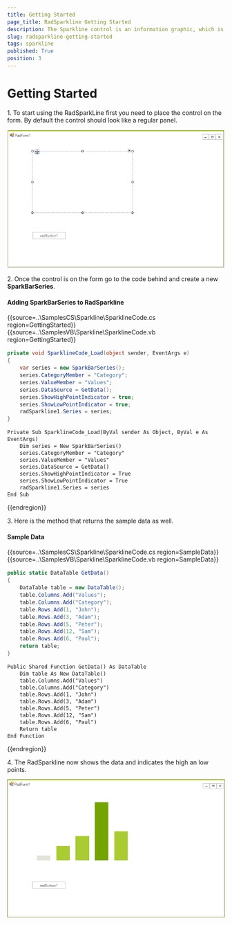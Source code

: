 ```yaml
---
title: Getting Started
page_title: RadSparkline Getting Started
description: The Sparkline control is an information graphic, which is characterized by small size, excellent performance
slug: radsparkline-getting-started
tags: sparkline
published: True
position: 3
---
```


# Getting Started

1\. To start using the RadSparkLine first you need to place the control on the form. By default the control should look like a regular panel.

![](images/sparkline-getting-started001.png)

2\. Once the control is on the form go to the code behind and create a new __SparkBarSeries__. 

#### Adding SparkBarSeries to RadSparkline

{{source=..\SamplesCS\Sparkline\SparklineCode.cs region=GettingStarted}} 
{{source=..\SamplesVB\Sparkline\SparklineCode.vb region=GettingStarted}}
````C#
private void SparklineCode_Load(object sender, EventArgs e)
{
    var series = new SparkBarSeries();
    series.CategoryMember = "Category";
    series.ValueMember = "Values";
    series.DataSource = GetData();
    series.ShowHighPointIndicator = true;
    series.ShowLowPointIndicator = true;
    radSparkline1.Series = series;
}

````
````VB.NET
Private Sub SparklineCode_Load(ByVal sender As Object, ByVal e As EventArgs)
    Dim series = New SparkBarSeries()
    series.CategoryMember = "Category"
    series.ValueMember = "Values"
    series.DataSource = GetData()
    series.ShowHighPointIndicator = True
    series.ShowLowPointIndicator = True
    radSparkline1.Series = series
End Sub

````
 

{{endregion}} 


3\. Here is the method that returns the sample data as well.

#### Sample Data

{{source=..\SamplesCS\Sparkline\SparklineCode.cs region=SampleData}} 
{{source=..\SamplesVB\Sparkline\SparklineCode.vb region=SampleData}}
````C#
public static DataTable GetData()
{
    DataTable table = new DataTable();
    table.Columns.Add("Values");
    table.Columns.Add("Category");
    table.Rows.Add(1, "John");
    table.Rows.Add(3, "Adam");
    table.Rows.Add(5, "Peter");
    table.Rows.Add(12, "Sam");
    table.Rows.Add(6, "Paul");
    return table;
}

````
````VB.NET
Public Shared Function GetData() As DataTable
    Dim table As New DataTable()
    table.Columns.Add("Values")
    table.Columns.Add("Category")
    table.Rows.Add(1, "John")
    table.Rows.Add(3, "Adam")
    table.Rows.Add(5, "Peter")
    table.Rows.Add(12, "Sam")
    table.Rows.Add(6, "Paul")
    Return table
End Function

````
 

{{endregion}} 

4\. The RadSparkline now shows the data and indicates the high an low points.

![](images/sparkline-getting-started002.png)

